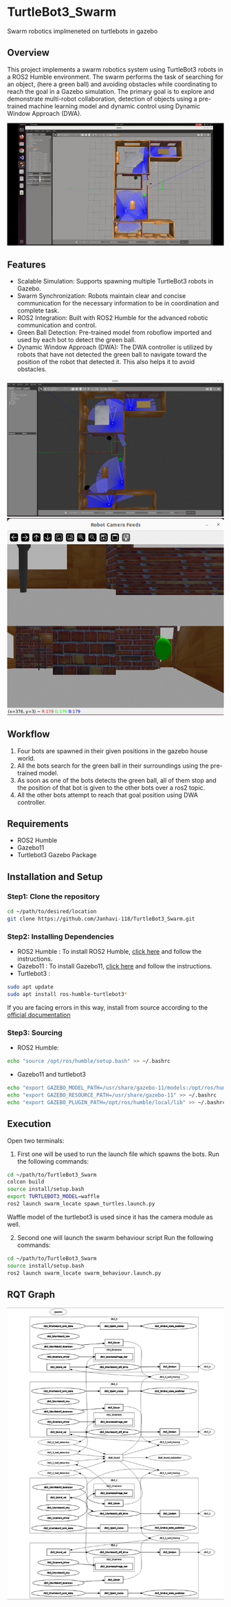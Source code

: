 # TurtleBot3_Swarm
Swarm robotics implmeneted on turtlebots in gazebo 

## Overview
This project implements a swarm robotics system using TurtleBot3 robots in a ROS2 Humble environment. The swarm performs the task of searching for an object, (here a green ball) and avoiding obstacles while coordinating to reach the goal in a Gazebo simulation. The primary goal is to explore and demonstrate multi-robot collaboration, detection of objects using a pre-trained machine learning model and dynamic control using Dynamic Window Approach (DWA).

![Simulation](assets/working.gif)

## Features
- Scalable Simulation: Supports spawning multiple TurtleBot3 robots in Gazebo.
- Swarm Synchronization: Robots maintain clear and concise communication for the necessary information to be in coordination and complete task.
- ROS2 Integration: Built with ROS2 Humble for the advanced robotic communication and control.
- Green Ball Detection: Pre-trained model from roboflow imported and used by each bot to detect the green ball.
- Dynamic Window Approach (DWA): The DWA controller is utilized by robots that have not detected the green ball to navigate toward the position of the robot that detected it. This also helps it to avoid obstacles.

![Spawning of TurtleBot Swarm](assets/gazebo_swarm.png)
![Ball Detection from Camera Feeds](assets/camera_feeds.png)

## Workflow
1. Four bots are spawned in their given positions in the gazebo house world.
2. All the bots search for the green ball in their surroundings using the pre-trained model.
3. As soon as one of the bots detects the green ball, all of them stop and the position of that bot is given to the other bots over a ros2 topic.
4. All the other bots attempt to reach that goal position using DWA controller.

## Requirements
- ROS2 Humble
- Gazebo11
- Turtlebot3 Gazebo Package

## Installation and Setup
### Step1: Clone the repository
```bash
cd ~/path/to/desired/location
git clone https://github.com/Janhavi-118/TurtleBot3_Swarm.git
```

### Step2: Installing Dependencies
- ROS2 Humble : To install ROS2 Humble, [click here](https://docs.ros.org/en/humble/Installation.html) and follow the instructions.
- Gazebo11 : To install Gazebo11, [click here](https://gazebosim.org/docs/latest/install_gz11_side_by_side/) and follow the instructions.
- Turtlebot3 : 
```bash
sudo apt update
sudo apt install ros-humble-turtlebot3*
```
If you are facing errors in this way, install from source according to the [official documentation](https://ros2-industrial-workshop.readthedocs.io/en/latest/_source/navigation/ROS2-Turtlebot.html)

### Step3: Sourcing
- ROS2 Humble: 
```bash
echo "source /opt/ros/humble/setup.bash" >> ~/.bashrc
```
- Gazebo11 and turtlebot3
```bash
echo "export GAZEBO_MODEL_PATH=/usr/share/gazebo-11/models:/opt/ros/humble/share/turtlebot3_gazebo/models" >> ~/.bashrc
echo "export GAZEBO_RESOURCE_PATH=/usr/share/gazebo-11" >> ~/.bashrc
echo "export GAZEBO_PLUGIN_PATH=/opt/ros/humble/local/lib" >> ~/.bashrc
```

## Execution
Open two terminals:
1. First one will be used to run the launch file which spawns the bots.
Run the following commands:
```bash
cd ~/path/to/TurtleBot3_Swarm
colcon build
source install/setup.bash
export TURTLEBOT3_MODEL=waffle
ros2 launch swarm_locate spawn_turtles.launch.py
```
Waffle model of the turtlebot3 is used since it has the camera module as well.

2. Second one will launch the swarm behaviour script
Run the following commands:
```bash
cd ~/path/to/TurtleBot3_Swarm
source install/setup.bash
ros2 launch swarm_locate swarm_behaviour.launch.py 
```

## RQT Graph
![RQT Graph](assets/rqt.png)

